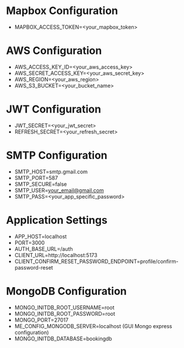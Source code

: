 # Mapbox Configuration

- MAPBOX_ACCESS_TOKEN=<your_mapbox_token>

# AWS Configuration

- AWS_ACCESS_KEY_ID=<your_aws_access_key>
- AWS_SECRET_ACCESS_KEY=<your_aws_secret_key>
- AWS_REGION=<your_aws_region>
- AWS_S3_BUCKET=<your_bucket_name>

# JWT Configuration

- JWT_SECRET=<your_jwt_secret>
- REFRESH_SECRET=<your_refresh_secret>

# SMTP Configuration

- SMTP_HOST=smtp.gmail.com
- SMTP_PORT=587
- SMTP_SECURE=false
- SMTP_USER=<your_email@gmail.com>
- SMTP_PASS=<your_app_specific_password>

# Application Settings

- APP_HOST=localhost
- PORT=3000
- AUTH_BASE_URL=/auth
- CLIENT_URL=http://localhost:5173
- CLIENT_CONFIRM_RESET_PASSWORD_ENDPOINT=profile/confirm-password-reset

# MongoDB Configuration

- MONGO_INITDB_ROOT_USERNAME=root
- MONGO_INITDB_ROOT_PASSWORD=root
- MONGO_PORT=27017
- ME_CONFIG_MONGODB_SERVER=localhost    (GUI Mongo express configuration)
- MONGO_INITDB_DATABASE=bookingdb